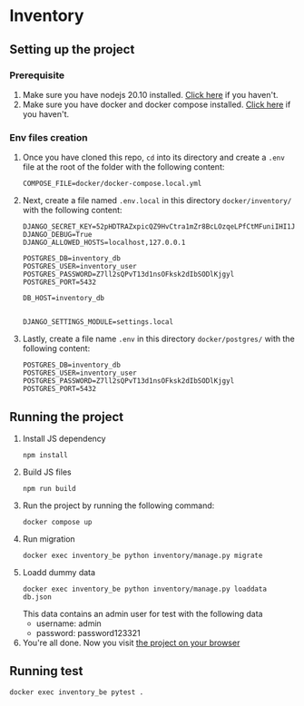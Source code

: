 # Inventory

## Setting up the project

### Prerequisite
1. Make sure you have nodejs 20.10 installed. [Click here](https://nodejs.org/en) if you haven't.
2. Make sure you have docker and docker compose installed. [Click here](https://docs.docker.com/engine/install/) if you haven't.

### Env files creation
1. Once you have cloned this repo, `cd` into its directory and create a `.env` file at the root of the folder with the following content:
    ```
    COMPOSE_FILE=docker/docker-compose.local.yml
    ```
2. Next, create a file named `.env.local` in this directory `docker/inventory/` with the following content:
    ```
    DJANGO_SECRET_KEY=52pHDTRAZxpicQZ9HvCtra1mZr8BcLOzqeLPfCtMFuniIHI1JRmDzYfd0JvvHxHN
    DJANGO_DEBUG=True
    DJANGO_ALLOWED_HOSTS=localhost,127.0.0.1

    POSTGRES_DB=inventory_db
    POSTGRES_USER=inventory_user
    POSTGRES_PASSWORD=Z7ll2sQPvT13d1nsOFksk2dIbSODlKjgyl
    POSTGRES_PORT=5432

    DB_HOST=inventory_db


    DJANGO_SETTINGS_MODULE=settings.local
    ```
3. Lastly, create a file name `.env` in this directory `docker/postgres/` with the following content:
    ```
    POSTGRES_DB=inventory_db
    POSTGRES_USER=inventory_user
    POSTGRES_PASSWORD=Z7ll2sQPvT13d1nsOFksk2dIbSODlKjgyl
    POSTGRES_PORT=5432
    ```

## Running the project
1. Install JS dependency
    ```
    npm install
    ```
2. Build JS files
    ```
    npm run build
    ```
3. Run the project by running the following command:
    ```
    docker compose up
    ```
4. Run migration
    ```
    docker exec inventory_be python inventory/manage.py migrate
    ```
5. Loadd dummy data
    ```
    docker exec inventory_be python inventory/manage.py loaddata db.json
    ```
    This data contains an admin user for test with the following data
    - username: admin
    - password: password123321
6. You're all done. Now you visit [the project on your browser](http://localhost:8000)

## Running test
```
docker exec inventory_be pytest .
```